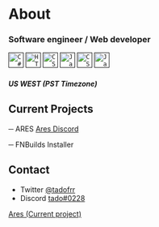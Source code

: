 # About

### Software engineer / Web developer
 <code><a href=""><img height="30" style="max-width:100%;" src="https://cdn.jsdelivr.net/gh/devicons/devicon/icons/csharp/csharp-original.svg" alt="C#"></a></code>
 <code><a href=""><img height="30" style="max-width:100%;" src="https://cdn.jsdelivr.net/gh/devicons/devicon/icons/html5/html5-original.svg" alt="HTML"></a></code>
 <code><a href=""><img height="30" style="max-width:100%;" src="https://cdn.jsdelivr.net/gh/devicons/devicon/icons/css3/css3-original.svg" alt="CSS"></a></code>
 <code><a href=""><img height="30" style="max-width:100%;" src="https://cdn.jsdelivr.net/gh/devicons/devicon/icons/javascript/javascript-original.svg" alt="JavaScript"></a></code>
 <code><a href=""><img height="30" style="max-width:100%;" src="https://cdn.jsdelivr.net/gh/devicons/devicon/icons/cplusplus/cplusplus-original.svg" alt="CSS"></a></code>
 <code><a href=""><img height="30" style="max-width:100%;" src="https://cdn.jsdelivr.net/gh/devicons/devicon/icons/java/java-original.svg" alt="Java"></a></code>
##### US WEST (PST Timezone)

## Current Projects

─ ARES [Ares Discord](http://discord.com/invites/aresfn/)

─ FNBuilds Installer

## Contact

- Twitter [@tadofrr](http://https://twitter.com/tadofrr/)
- Discord [tado#0228](http://discord.com/)

[Ares (Current project)](http://discord.com/invite/aresfn/)




